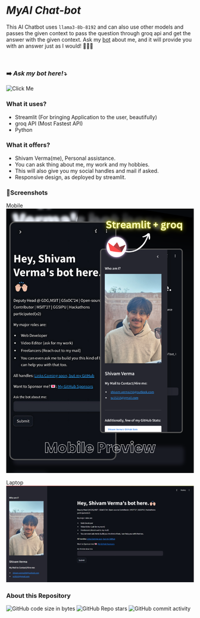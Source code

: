 # *MyAI Chat-bot*
This AI Chatbot uses `llama3-8b-8192` and can also  use other models and passes the given context to pass the question through groq api and get the answer with the given context.
Ask my [bot](#screenshots) about me, and it will provide you with an answer just as I would! 🙌🏼✨

<br>


### ➡️ *Ask my bot here!⤵️*
![Click Me]("Link")



### What it uses?
- Streamlit (For bringing Application to the user, beautifully)
- groq API (Most Fastest API)
- Python

### What it offers?
- Shivam Verma(me), Personal assistance.
- You can ask thing about me, my work and my hobbies.
- This will also give you my social handles and mail if asked.
- Responsive design, as deployed by streamlit.


### 📸Screenshots

Mobile
![Mobile](<Images/Stremalit chatbot prev.png>)

Laptop
![Laptop](Images/Preview1.jpeg)


### About this Repository

![GitHub code size in bytes](https://img.shields.io/github/languages/code-size/shivamm-verma/MyAI-ChatBot)
![GitHub Repo stars](https://img.shields.io/github/stars/shivamm-verma/MyAI-ChatBot)
![GitHub commit activity](https://img.shields.io/github/commit-activity/m/shivamm-verma/MyAI-ChatBot)